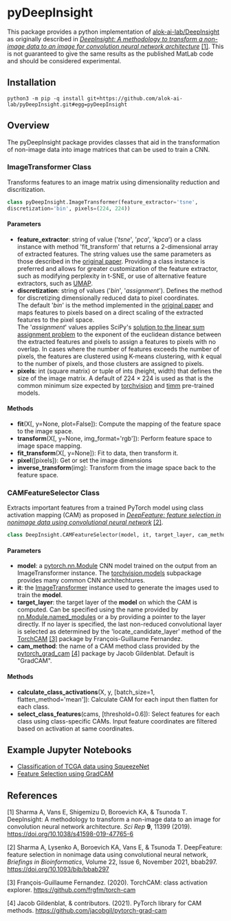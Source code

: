 # pyDeepInsight

This package provides a python implementation of 
[alok-ai-lab/DeepInsight](https://github.com/alok-ai-lab/DeepInsight) as originally 
described in [*DeepInsight: A methodology to transform a non-image data to an 
image for convolution neural network architecture*][di] [\[1\]](#1). This is not guaranteed to 
give the same results as the published MatLab code and should be considered 
experimental.



## Installation
    python3 -m pip -q install git+https://github.com/alok-ai-lab/pyDeepInsight.git#egg=pyDeepInsight

## Overview

The pyDeepInsight package provides classes that aid in the transformation of 
non-image data into image matrices that can be used to train a CNN. 

<a id='imagetransformer'></a>
### ImageTransformer Class

Transforms features to an image matrix using dimensionality reduction and 
discritization.

```python
class pyDeepInsight.ImageTransformer(feature_extractor='tsne', 
discretization='bin', pixels=(224, 224))
```

#### Parameters

* **feature_extractor**: string of value ('*tsne*', '*pca*', '*kpca*') or a class 
instance with method 'fit_transform' that returns a 2-dimensional 
array of extracted features. The string values use the same parameters as those 
described in the [original paper][di]. Providing a class instance is preferred and 
allows for greater customization of the feature extractor, such as modifying 
perplexity in t-SNE, or use of alternative feature extractors, such as [UMAP][umap].
* **discretization**: string of values ('*bin*', '*assignment*'). Defines the 
method for discretizing dimensionally reduced data to pixel coordinates.  
The default '*bin*' is the method implemented in the [original paper][di] and 
maps features to pixels based on a direct scaling of the extracted features to 
the pixel space.  
The '*assignment*' values applies SciPy's [solution to the linear sum 
assignment problem][lsa] to the exponent of the euclidean distance between the 
extracted features and pixels to assign a features to pixels with no overlap. 
In cases where the number of features exceeds the number of pixels, the 
features are clustered using K-means clustering, with *k* equal to the number 
of pixels, and those clusters are assigned to pixels.
* **pixels**: int (square matrix) or tuple of ints (height, width) that defines 
the size of the image matrix. A default of 224 × 224 is used as that is the 
common minimum size expected by [torchvision][tv] and [timm][timm] pre-trained models.

#### Methods

* **fit**(X[, y=None, plot=False]): Compute the mapping of the feature space to the image space.
* **transform**(X[, y=None, img_format='rgb']): Perform feature space to image space mapping.
* **fit_transform**(X[, y=None]): Fit to data, then transform it.
* **pixel**([pixels]): Get or set the image dimensions 
* **inverse_transform**(img): Transform from the image space back to the feature space.

<a id='camfeatureselector'></a>
### CAMFeatureSelector Class

Extracts important features from a trained PyTorch model using class activation mapping
(CAM) as proposed in [*DeepFeature: feature selection in nonimage data using 
convolutional neural network*][df] [\[2\]](#2).

```python
class DeepInsight.CAMFeatureSelector(model, it, target_layer, cam_method="GradCAM")
```

#### Parameters
* **model**: a [pytorch.nn.Module][pytm] CNN model trained on the output from an
ImageTransformer instance. The [torchvision.models][tv] subpackage provides many 
common CNN architechtures. 
* **it**: the [ImageTransformer](#imagetransformer) instance used to generate
the images used to train the **model**.
* **target_layer**: the target layer of the **model** on which the CAM is computed.
Can be specified using the name provided by [nn.Module.named_modules][pytmname] or a 
by providing a pointer to the layer directly. If no layer is specified, the 
last non-reduced convolutional layer is selected as determined by 
the 'locate_candidate_layer' method of the [TorchCAM][tcam] [\[3\]](#3) package by 
François-Guillaume Fernandez.
* **cam_method**: the name of a CAM method class provided by the 
[pytorch_grad_cam][tgcam] [\[4\]](#4) package by Jacob Gildenblat. Default is "GradCAM".

#### Methods

* **calculate_class_activations**(X, y, [batch_size=1, flatten_method='mean']): Calculate 
CAM for each input then flatten for each class.
* **select_class_features**(cams, [threshold=0.6]): Select features for each class using 
class-specific CAMs. Input feature coordinates are filtered based on activation at same 
coordinates.

## Example Jupyter Notebooks

* [Classification of TCGA data using SqueezeNet](./examples/pytorch_squeezenet.ipynb)
* [Feature Selection using GradCAM](./examples/pytorch_squeezenet.ipynb)

## References

<a id="1">\[1\]</a>
Sharma A, Vans E, Shigemizu D, Boroevich KA, & Tsunoda T. DeepInsight: A methodology to transform a non-image data to an image for convolution neural network architecture. *Sci Rep* **9**, 11399 (2019). https://doi.org/10.1038/s41598-019-47765-6

<a id="2">\[2\]</a>
Sharma A, Lysenko A, Boroevich KA, Vans E, & Tsunoda T. DeepFeature: feature selection in nonimage data using convolutional neural network, *Briefings in Bioinformatics*, Volume 22, Issue 6, November 2021, bbab297. https://doi.org/10.1093/bib/bbab297

<a id="3">\[3\]</a>
François-Guillaume Fernandez. (2020). TorchCAM: class activation explorer. https://github.com/frgfm/torch-cam

<a id="4">\[4\]</a>
Jacob Gildenblat, & contributors. (2021). PyTorch library for CAM methods. https://github.com/jacobgil/pytorch-grad-cam

[di]: https://doi.org/10.1038/s41598-019-47765-6
[umap]: https://umap-learn.readthedocs.io/en/latest/
[lsa]: https://docs.scipy.org/doc/scipy/reference/generated/scipy.optimize.linear_sum_assignment.html
[tv]: https://pytorch.org/vision/stable/models.html
[timm]: https://github.com/rwightman/pytorch-image-models
[df]: https://doi.org/10.1093/bib/bbab297
[pyt]: https://pytorch.org/
[pytm]: https://pytorch.org/docs/stable/generated/torch.nn.Module.html
[pytmname]: https://pytorch.org/docs/stable/generated/torch.nn.Module.html#torch.nn.Module.named_modules
[tcam]: https://github.com/frgfm/torch-cam
[tgcam]: https://github.com/jacobgil/pytorch-grad-cam
[disi]: https://static-content.springer.com/esm/art%3A10.1038%2Fs41598-019-47765-6/MediaObjects/41598_2019_47765_MOESM1_ESM.pdf